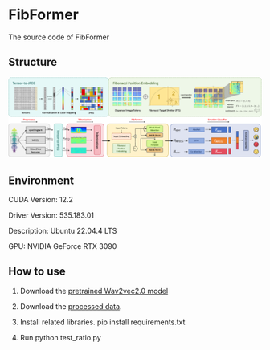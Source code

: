 # FibFormer
The source code of FibFormer

## Structure

![structure](structure.png)

## Environment

CUDA Version: 12.2

Driver Version: 535.183.01

Description: Ubuntu 22.04.4 LTS

GPU: NVIDIA GeForce RTX 3090

## How to use

  1. Download the [pretrained Wav2vec2.0 model]( https://huggingface.co/facebook/wav2vec2-base-960h)
  2. Download the [processed data](https://pan.baidu.com/s/1yjgVgE_CCEMqa220OWMnWg?pwd=ar2b).

  3. Install related libraries. pip install requirements.txt
  4. Run python test_ratio.py



